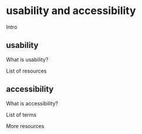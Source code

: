 # usability and accessibility

Intro


## usability

What is usability?

List of resources


## accessibility

What is accessibility?

List of terms

More resources
